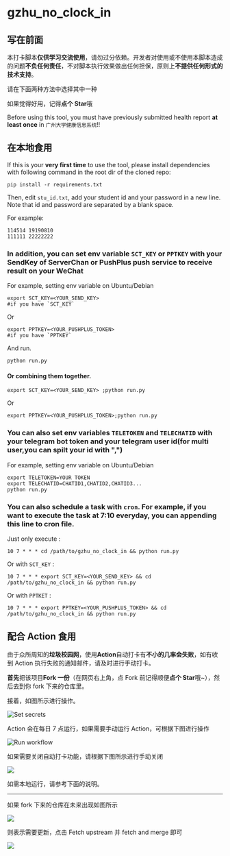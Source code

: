 # gzhu_no_clock_in

## 写在前面

本打卡脚本**仅供学习交流使用**，请勿过分依赖。开发者对使用或不使用本脚本造成的问题**不负任何责任**，不对脚本执行效果做出任何担保，原则上**不提供任何形式的技术支持**。

请在下面两种方法中选择其中一种

如果觉得好用，记得**点个 Star**哦

Before using this tool, you must have previously submitted health report **at least once** in `广州大学健康信息系统`!!

## 在本地食用

If this is your **very first time** to use the tool, please install dependencies with following command in the root dir of the cloned repo:

```shell
pip install -r requirements.txt
```

Then, edit `stu_id.txt`, add your student id and your password in a new line. Note that id and password are separated by a blank space.

For example:

```text
114514 19190810
111111 22222222
```

### In addition, you can set env variable `SCT_KEY` or `PPTKEY` with your SendKey of ServerChan or PushPlus push service to receive result on your WeChat

For example, setting env variable on Ubuntu/Debian

```shell
export SCT_KEY=<YOUR_SEND_KEY>
#if you have `SCT_KEY`
```

Or

```shell
export PPTKEY=<YOUR_PUSHPLUS_TOKEN>
#if you have `PPTKEY`
```

And run.

```shell
python run.py
```

#### Or combining them together.

```shell
export SCT_KEY=<YOUR_SEND_KEY> ;python run.py
```

Or

```shell
export PPTKEY=<YOUR_PUSHPLUS_TOKEN>;python run.py
```

### You can also set env variables `TELETOKEN` and `TELECHATID` with your telegram bot token and your telegram user id(for multi user,you can spilt your id with ",")

For example, setting env variable on Ubuntu/Debian

```shell
export TELETOKEN=YOUR TOKEN
export TELECHATID=CHATID1,CHATID2,CHATID3...
python run.py
```

### You can also schedule a task with `cron`. For example, if you want to execute the task at 7:10 everyday, you can appending this line to cron file.

Just only execute :

```shell
10 7 * * * cd /path/to/gzhu_no_clock_in && python run.py
```

Or with `SCT_KEY` :

```shell
10 7 * * * export SCT_KEY=<YOUR_SEND_KEY> && cd /path/to/gzhu_no_clock_in && python run.py
```

Or with `PPTKET` :

```shell
10 7 * * * export PPTKEY=<YOUR_PUSHPLUS_TOKEN> && cd /path/to/gzhu_no_clock_in && python run.py
```

## 配合 Action 食用

由于众所周知的**垃圾校园网**，使用**Action**自动打卡有**不小的几率会失败**，如有收到 Action 执行失败的通知邮件，请及时进行手动打卡。

**首先**把该项目**Fork 一份**（在网页右上角，点 Fork 前记得顺便**点个 Star**哦~），然后去到你 fork 下来的仓库里。

接着，如图所示进行操作。

![Set secrets](./img/set_secrets.png)

Action 会在每日 7 点运行，如果需要手动运行 Action，可根据下图进行操作

![Run workflow](img/run_workflow.png)

如果需要关闭自动打卡功能，请根据下图所示进行手动关闭

![](./img/enable_or_disable_action.png)

如需本地运行，请参考下面的说明。

---

如果 fork 下来的仓库在未来出现如图所示

![](https://docs.github.com/assets/images/help/repository/fetch-upstream-drop-down.png)

则表示需要更新，点击 Fetch upstream 并 fetch and merge 即可

![](https://docs.github.com/assets/images/help/repository/fetch-and-merge-button.png)
